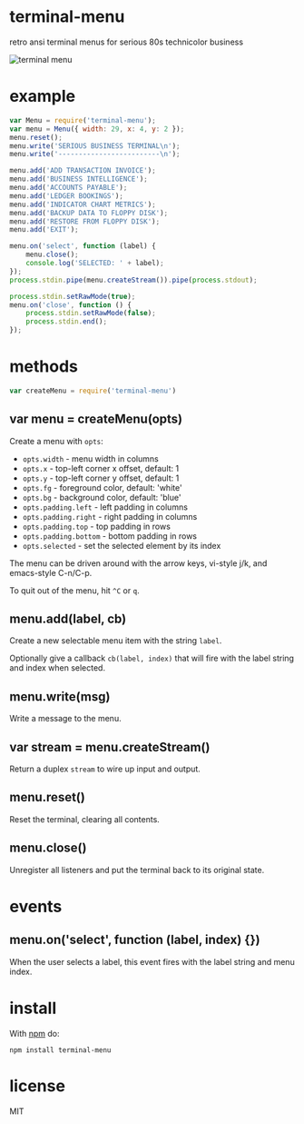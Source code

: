 # terminal-menu

retro ansi terminal menus for serious 80s technicolor business

![terminal menu](http://substack.net/images/screenshots/terminal_menu.png)

# example

``` js
var Menu = require('terminal-menu');
var menu = Menu({ width: 29, x: 4, y: 2 });
menu.reset();
menu.write('SERIOUS BUSINESS TERMINAL\n');
menu.write('-------------------------\n');

menu.add('ADD TRANSACTION INVOICE');
menu.add('BUSINESS INTELLIGENCE');
menu.add('ACCOUNTS PAYABLE');
menu.add('LEDGER BOOKINGS');
menu.add('INDICATOR CHART METRICS');
menu.add('BACKUP DATA TO FLOPPY DISK');
menu.add('RESTORE FROM FLOPPY DISK');
menu.add('EXIT');

menu.on('select', function (label) {
    menu.close();
    console.log('SELECTED: ' + label);
});
process.stdin.pipe(menu.createStream()).pipe(process.stdout);

process.stdin.setRawMode(true);
menu.on('close', function () {
    process.stdin.setRawMode(false);
    process.stdin.end();
});
```

# methods

``` js
var createMenu = require('terminal-menu')
```

## var menu = createMenu(opts)

Create a menu with `opts`:

* `opts.width` - menu width in columns
* `opts.x` - top-left corner x offset, default: 1
* `opts.y` - top-left corner y offset, default: 1
* `opts.fg` - foreground color, default: 'white'
* `opts.bg` - background color, default: 'blue'
* `opts.padding.left` - left padding in columns
* `opts.padding.right` - right padding in columns
* `opts.padding.top` - top padding in rows
* `opts.padding.bottom` - bottom padding in rows
* `opts.selected` - set the selected element by its index

The menu can be driven around with the arrow keys, vi-style j/k, and emacs-style
C-n/C-p.

To quit out of the menu, hit `^C` or `q`.

## menu.add(label, cb)

Create a new selectable menu item with the string `label`.

Optionally give a callback `cb(label, index)` that will fire with the label
string and index when selected.

## menu.write(msg)

Write a message to the menu.

## var stream = menu.createStream()

Return a duplex `stream` to wire up input and output.

## menu.reset()

Reset the terminal, clearing all contents.

## menu.close()

Unregister all listeners and put the terminal back to its original state.

# events

## menu.on('select', function (label, index) {})

When the user selects a label, this event fires with the label string and menu
index.

# install

With [npm](https://npmjs.org) do:

```
npm install terminal-menu
```

# license

MIT
